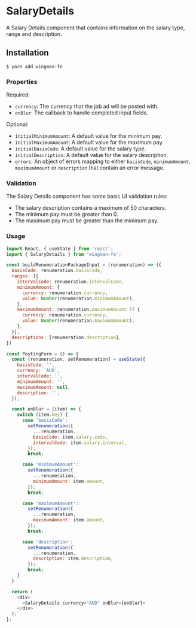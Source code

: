 # SalaryDetails

A Salary Details component that contains information on the salary type, range and description.

## Installation

```shell
$ yarn add wingman-fe
```

### Properties

Required:

- `currency`: The currency that the job ad will be posted with.
- `onBlur`: The callback to handle completed input fields.

Optional:

- `initialMinimumAmount`: A default value for the minimum pay.
- `initialMaximumAmount`: A default value for the maximum pay.
- `initialBasisCode`: A default value for the salary type.
- `initialDescription`: A default value for the salary description.
- `errors`: An object of errors mapping to either `basisCode`, `minimumAmount`, `maximumAmount` or `description` that contain an error message.

### Validation

The Salary Details component has some basic UI validation rules:

- The salary description contains a maximum of 50 characters.
- The minimum pay must be greater than 0.
- The maximum pay must be greater than the minimum pay.

### Usage

```javascript
import React, { useState } from 'react';
import { SalaryDetails } from 'wingman-fe';

const buildRenumerationPackageInput = (renumeration) => ({
  basisCode: renumeration.basisCode,
  ranges: [{
    intervalCode: renumeration.intervalCode,
    minimumAmount: {
      currency: renumeration.currency,
      value: Number(renumeration.minimumAmount),
    },
    maximumAmount: renumeration.maximumAmount ?? {
      currency: renumeration.currency,
      value: Number(renumeration.maximumAmount),
    },
  }],
  descriptions: [renumeration.description],
})

const PostingForm = () => {
  const [renumeration, setRenumeration] = useState({
    basisCode: '',
    currency: 'AUD',
    intervalCode: '',
    minimumAmount: '',
    maximumAmount: null,
    description: '',
  });

  const onBlur = (item) => {
    switch (item.key) {
      case 'basisCode':
        setRenumeration({
          ...renumeration,
          basisCode: item.salary.code,
          intervalCode: item.salary.interval,
        });
        break;

      case 'minimumAmount':
        setRenumeration({
          ...renumeration,
          minimumAmount: item.amount,
        });
        break;

      case 'maximumAmount':
        setRenumeration({
          ...renumeration,
          maximumAmount: item.amount,
        });
        break;

      case 'description':
        setRenumeration({
          ...renumeration,
          description: item.description,
        });
        break;
    }
  }

  return (
    <div>
      <SalaryDetails currency="AUD" onBlur={onBlur}>
    </div>
  );
};
```
